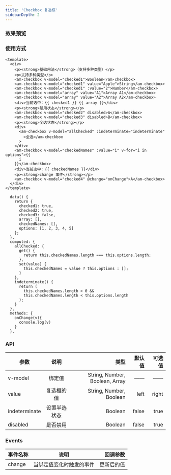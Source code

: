 ```yaml
---
title: 'Checkbox 复选框'
sidebarDepth: 2
---
```


### 效果预览

<ClientOnly>
  <checkbox-demo-1/>
</ClientOnly>

### 使用方式

```vue{4}
<template>
  <div>
    <p><strong>基础用法</strong>（支持多种类型）</p>
    <p>支持多种类型</p>
    <am-checkbox v-model="checked1">Boolean</am-checkbox>
    <am-checkbox v-model="checked1" value="Apple">String</am-checkbox>
    <am-checkbox v-model="checked1" :value="2">Number</am-checkbox>
    <am-checkbox v-model="array" value="A1">Array A1</am-checkbox>
    <am-checkbox v-model="array" value="A2">Array A2</am-checkbox>
    <div>当前选中：{{ checked1 }} {{ array }}</div>
    <p><strong>禁用状态</strong></p>
    <am-checkbox v-model="checked2" disabled>A</am-checkbox>
    <am-checkbox v-model="checked3" disabled>B</am-checkbox>
    <p><strong>全选状态</strong></p>
    <div>
      <am-checkbox v-model="allChecked" :indeterminate="indeterminate"
        >全选</am-checkbox
      >
    </div>
    <am-checkbox v-model="checkedNames" :value="i" v-for="i in options">{{
      i
    }}</am-checkbox>
    <div>当前选中：{{ checkedNames }}</div>
    <p><strong>change 事件</strong></p>
    <am-checkbox v-model="checked4" @change="onChange">A</am-checkbox>
  </div>
</template>
```

```js{4}
  data() {
    return {
      checked1: true,
      checked2: true,
      checked3: false,
      array: [],
      checkedNames: [],
      options: [1, 2, 3, 4, 5]
    };
  },
  computed: {
    allChecked: {
      get() {
        return this.checkedNames.length === this.options.length;
      },
      set(value) {
        this.checkedNames = value ? this.options : [];
      }
    },
    indeterminate() {
      return (
        this.checkedNames.length > 0 &&
        this.checkedNames.length < this.options.length
      );
    }
  },
  methods: {
    onChange(v){
      console.log(v)
    }
  },
```

### API

| 参数         |        说明        |     类型 | 默认值 | 可选值 |
| ------------ | :----------------: | -------: | -----: | -----: |
| v-model         | 绑定值 |   String, Number, Boolean, Array |     —— |     —— |
| value | 复选框的值 |   String, Number, Boolean |   left |  right |
| indeterminate      |  设置半选状态  |  Boolean |  false |   true |
| disabled      |  是否禁用  |  Boolean |  false |   true |

### Events

| 事件名称 |      说明      | 回调参数 |
| -------- | :------------: | -------: |
| change    | 当绑定值变化时触发的事件 |       更新后的值 |

